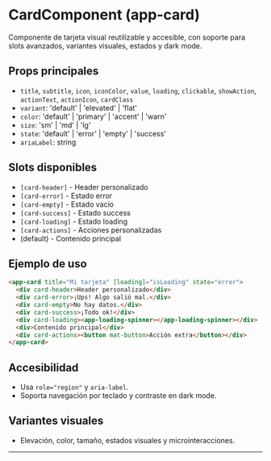 # CardComponent (app-card)

Componente de tarjeta visual reutilizable y accesible, con soporte para slots avanzados, variantes visuales, estados y dark mode.

## Props principales
- `title`, `subtitle`, `icon`, `iconColor`, `value`, `loading`, `clickable`, `showAction`, `actionText`, `actionIcon`, `cardClass`
- `variant`: 'default' | 'elevated' | 'flat'
- `color`: 'default' | 'primary' | 'accent' | 'warn'
- `size`: 'sm' | 'md' | 'lg'
- `state`: 'default' | 'error' | 'empty' | 'success'
- `ariaLabel`: string

## Slots disponibles
- `[card-header]`    - Header personalizado
- `[card-error]`     - Estado error
- `[card-empty]`     - Estado vacío
- `[card-success]`   - Estado success
- `[card-loading]`   - Estado loading
- `[card-actions]`   - Acciones personalizadas
- (default)          - Contenido principal

## Ejemplo de uso
```html
<app-card title="Mi tarjeta" [loading]="isLoading" state="error">
  <div card-header>Header personalizado</div>
  <div card-error>¡Ups! Algo salió mal.</div>
  <div card-empty>No hay datos.</div>
  <div card-success>¡Todo ok!</div>
  <div card-loading><app-loading-spinner></app-loading-spinner></div>
  <div>Contenido principal</div>
  <div card-actions><button mat-button>Acción extra</button></div>
</app-card>
```

## Accesibilidad
- Usa `role="region"` y `aria-label`.
- Soporta navegación por teclado y contraste en dark mode.

## Variantes visuales
- Elevación, color, tamaño, estados visuales y microinteracciones.

---
